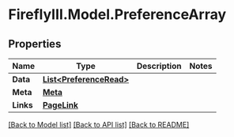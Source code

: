 # FireflyIII.Model.PreferenceArray

## Properties

Name | Type | Description | Notes
------------ | ------------- | ------------- | -------------
**Data** | [**List&lt;PreferenceRead&gt;**](PreferenceRead.md) |  | 
**Meta** | [**Meta**](Meta.md) |  | 
**Links** | [**PageLink**](PageLink.md) |  | 

[[Back to Model list]](../README.md#documentation-for-models) [[Back to API list]](../README.md#documentation-for-api-endpoints) [[Back to README]](../README.md)

